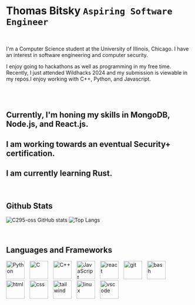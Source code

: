 

# Thomas Bitsky **`Aspiring Software Engineer`**
<br/>

I'm a Computer Science student at the University of Illinois, Chicago.
I have an interest in software engineering and computer security.

I enjoy going to hackathons as well as programming in my free time.
Recently, I just attended Wildhacks 2024 and my submission is viewable in my repos.I enjoy working with C++, Python, and Javascript. 

<br/>
<br/>

##     Currently, I'm honing my skills in MongoDB, Node.js, and React.js.
##     I am working towards an eventual Security+ certification.
##     I am currently learning Rust.

<br>

<!--
## Contact Me

<div>
  <a href="">
    <img src="https://img.shields.io/badge/%27for%20the%20badge%27%20style-20B2AA?style=for-the-badge" />
  </a>
  
  <a href="">
    <img src="https://img.shields.io/badge/%27for%20the%20badge%27%20style-20B2AA?style=for-the-badge" />
  </a>

  <a href="">
    <img src="https://img.shields.io/badge/%27for%20the%20badge%27%20style-20B2AA?style=for-the-badge" />
  </a>
  
</div>

<br>
-->

## Github Stats

<div>

  <!-- Stats grabbed from Anurag Hazra's readme-stats repo : https://github.com/anuraghazra -->

  ![C295-oss GitHub stats](https://github-readme-stats.vercel.app/api?username=C295-oss&theme=github_dark_dimmed)
  ![Top Langs](https://github-readme-stats.vercel.app/api/top-langs/?username=C295-oss&layout=donut&theme=github_dark_dimmed)
  
</div>

<br>

## Languages and Frameworks 
<div>
  
  <!-- Sources for images taken from https://devicon.dev/ -->
  
  <img algin="left" alt="Python" width="50px" style="padding-right:10px;" src="https://cdn.jsdelivr.net/gh/devicons/devicon/icons/python/python-original.svg" />
  <img algin="left" alt="C" width="50px" style="padding-right:10px;" src="https://cdn.jsdelivr.net/gh/devicons/devicon/icons/c/c-original.svg" />
  <img algin="left" alt="C++" width="50px" style="padding-right:10px;" src="https://cdn.jsdelivr.net/gh/devicons/devicon/icons/cplusplus/cplusplus-original.svg" />
  <img algin="left" alt="JavaScript" width="50px" style="padding-right:10px;" src="https://cdn.jsdelivr.net/gh/devicons/devicon/icons/javascript/javascript-original.svg" />
  <img algin="left" alt="react" width="50px" style="padding-right:10px;" src="https://cdn.jsdelivr.net/gh/devicons/devicon/icons/react/react-original.svg" />
  <img algin="left" alt="git" width="50px" style="padding-right:10px;" src="https://cdn.jsdelivr.net/gh/devicons/devicon/icons/git/git-original.svg" />
  <img algin="left" alt="bash" width="50px" style="padding-right:10px;" src="https://cdn.jsdelivr.net/gh/devicons/devicon/icons/bash/bash-original.svg" />
  <img algin="left" alt="html" width="50px" style="padding-right:10px;" src="https://cdn.jsdelivr.net/gh/devicons/devicon/icons/html5/html5-original.svg" />
  <img algin="left" alt="css" width="50px" style="padding-right:10px;" src="https://cdn.jsdelivr.net/gh/devicons/devicon/icons/css3/css3-original.svg" />
  <img algin="left" alt="tailwind" width="50px" style="padding-right:10px;" src="https://cdn.jsdelivr.net/gh/devicons/devicon@latest/icons/tailwindcss/tailwindcss-original.svg"/>
  <img algin="left" alt="linux" width="50px" style="padding-right:10px;" src="https://cdn.jsdelivr.net/gh/devicons/devicon/icons/linux/linux-original.svg" />
  <img algin="left" alt="vscode" width="50px" style="padding-right:10px;" src="https://cdn.jsdelivr.net/gh/devicons/devicon/icons/vscode/vscode-original.svg" />

</div>

<br>
<br>

